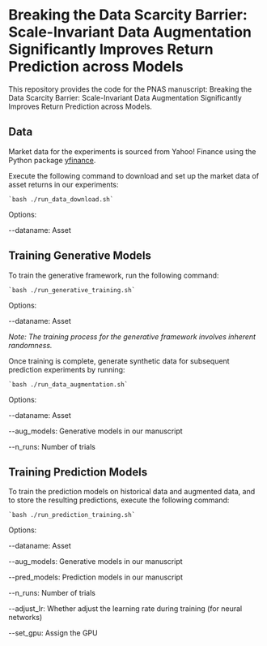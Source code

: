 # Breaking the Data Scarcity Barrier: Scale-Invariant Data Augmentation Significantly Improves Return Prediction across Models

This repository provides the code for the PNAS manuscript: Breaking the Data Scarcity Barrier: Scale-Invariant Data Augmentation Significantly Improves Return Prediction across Models.


## Data

Market data for the experiments is sourced from Yahoo! Finance using the Python package [yfinance](https://pypi.org/project/yfinance/).

Execute the following command to download and set up the market data of asset returns in our experiments:

```
`bash ./run_data_download.sh`
```

Options:

--dataname: Asset


## Training Generative Models

To train the generative framework, run the following command:

```
`bash ./run_generative_training.sh`
```

Options:

--dataname: Asset


*Note: The training process for the generative framework involves inherent randomness.*

Once training is complete, generate synthetic data for subsequent prediction experiments by running:

```
`bash ./run_data_augmentation.sh`
```

Options:

--dataname: Asset

--aug_models: Generative models in our manuscript

--n_runs: Number of trials


## Training Prediction Models

To train the prediction models on historical data and augmented data, and to store the resulting predictions, execute the following command:

```
`bash ./run_prediction_training.sh`
```

Options:

--dataname: Asset

--aug_models: Generative models in our manuscript

--pred_models: Prediction models in our manuscript

--n_runs: Number of trials

--adjust_lr: Whether adjust the learning rate during training (for neural networks)

--set_gpu: Assign the GPU
